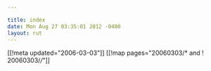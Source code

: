 ```yaml
---

title: index
date: Mon Aug 27 03:35:01 2012 -0400
layout: rut
---
```


[[!meta updated="2006-03-03"]]
[[!map pages="20060303/* and ! 20060303/*/*"]]
